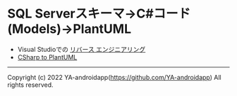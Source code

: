 # SQL Serverスキーマ→C#コード(Models)→PlantUML

- Visual Studioでの [リバース エンジニアリング](https://docs.microsoft.com/ja-jp/ef/core/managing-schemas/scaffolding/?tabs=dotnet-core-cli)
- [CSharp to PlantUML](https://marketplace.visualstudio.com/items?itemName=pierre3.csharp-to-plantuml)

---

Copyright (c) 2022 YA-androidapp(https://github.com/YA-androidapp) All rights reserved.
